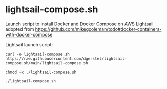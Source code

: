 # lightsail-compose.sh
Launch script to install Docker and Docker Compose on AWS Lightsail adopted from https://github.com/mikegcoleman/todo#docker-containers-with-docker-compose

Lightsail launch script:
```
curl -o lightsail-compose.sh https://raw.githubusercontent.com/dgerstel/lightsail-compose.sh/main/lightsail-compose.sh

chmod +x ./lightsail-compose.sh

./lightsail-compose.sh
```
